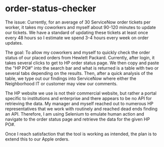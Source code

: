 # order-status-checker
The issue:
Currently, for an average of 30 ServiceNow order tickets per worker, it takes my coworkers and myself about 90-120 minutes to update our tickets.  We have a standard of updating these tickets at least once every 48 hours so I estimate we spend 3-4 hours every week on order updates.

The goal:
To allow my coworkers and myself to quickly check the order status of our placed orders from Hewlett Packard. Currently, after login, it takes several clicks to get to HP order status page.  We then copy and paste the "HP PO#" into the search bar and what is returned is a table with two or several tabs depending on the results.  Then, after a quick analysis of the table, we type out our findings into ServiceNow where either the Neighborhood IT or customer may view our comments. 

The HP website we use is not their commercial website, but rather a portal specific to institutions and enterprise and there appears to be no API for retrieving the data.  My manager and myself reached out to numerous HP representatives that we work with routinely and reached dead ends finding an API.  Therefore, I am using Selenium to emulate human action and navigate to the order status page and retrieve the data for the given HP PO#.

Once I reach satisfaction that the tool is working as intended, the plan is to extend this to our Apple orders.

